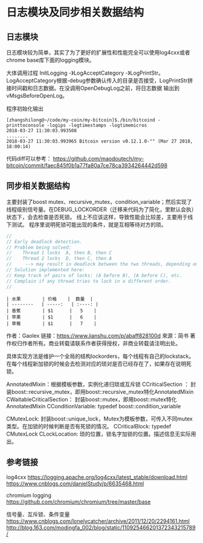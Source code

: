 # 日志模块及同步相关数据结构

## 日志模块

日志模块较为简单，其实了为了更好的扩展性和性能完全可以使用log4cxx或者chrome base库下面的logging模块。

大体调用过程 InitLogging -》LogAcceptCategory -》LogPrintStr。
LogAcceptCategory根据-debug参数确认传入的目录是否接受，LogPrintStr拼接时间戳和日志数据。在没调用OpenDebugLog之前，将日志数据
输出到vMsgsBeforeOpenLog。

程序初始化输出
``` shell
[zhangshilong@~/code/my-coin/my-bitcoin]$./bin/bitcoind -printtoconsole -logips -logtimestamps -logtimemicros
2018-03-27 11:30:03.993508
........
2018-03-27 11:30:03.993965 Bitcoin version v0.12.1.0-"" (Mar 27 2018, 18:00:14)
```

代码diff可以参考：
https://github.com/maodoutech/my-bitcoin/commit/faec845f0b1a77fa80a7ce78ca3934264442d598

## 同步相关数据结构

主要封装了boost mutex、recursive_mutex，condition_variable；然后实现了线程级别信号量。在DEBUG_LOCKORDER（迁移来代码为了简化，里默认会执）状态下，会去检查是否死锁。
线上不应该这样，导致性能会比较差，主要用于线下测试。
程序里说明死锁可能出现的条件，就是互相等待对方的琐。
``` c++
//
// Early deadlock detection.
// Problem being solved:
//    Thread 1 locks  A, then B, then C
//    Thread 2 locks  D, then C, then A
//     --> may result in deadlock between the two threads, depending on when they run.
// Solution implemented here:
// Keep track of pairs of locks: (A before B), (A before C), etc.
// Complain if any thread tries to lock in a different order.
//
```

    | 水果        | 价格    |  数量  |
    | --------   | -----:   | :----: |
    | 香蕉        | $1      |   5    |
    | 苹果        | $1      |   6    |
    | 草莓        | $1      |   7    |

作者：Gaolex
链接：https://www.jianshu.com/p/abaff828100d
來源：简书
著作权归作者所有。商业转载请联系作者获得授权，非商业转载请注明出处。

具体实现方法是维护一个全局的结构lockorders，每个线程有自己的lockstack。在每个线程新加锁的时候会去检测对应的琐对是否已经存在了，如果存在说明死锁。

AnnotatedMixin：根据模板参数，实例化递归琐或互斥锁
CCriticalSection ： 封装boost::recursive_mutex，即用boost::recursive_mutex特化AnnotatedMixin
CWaitableCriticalSection： 封装boost::mutex，即用boost::mutex特化AnnotatedMixin
CConditionVariable: typedef boost::condition_variable

CMutexLock: 封装boost::unique_lock<Mutex>，Mutex为模板参数，可传入不同mutex类型。在加锁的时候判断是否有死锁的情况。
CCriticalBlock: typedef CMutexLock<CCriticalSection>
CLockLocation: 琐的位置，锁名字加锁的位置。描述信息无实际用出。

## 参考链接
log4cxx
https://logging.apache.org/log4cxx/latest_stable/download.html
https://www.cnblogs.com/danielStudy/p/6635468.html

chromium logging
https://github.com/chromium/chromium/tree/master/base

信号量、互斥锁、条件变量
https://www.cnblogs.com/lonelycatcher/archive/2011/12/20/2294161.html
http://blog.163.com/modingfa_002/blog/static/110925466201372343215789/
